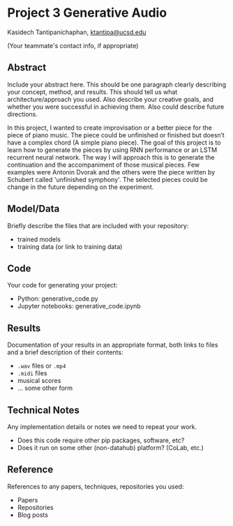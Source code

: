 # Project 3 Generative Audio

Kasidech Tantipanichaphan, ktantipa@ucsd.edu

(Your teammate's contact info, if appropriate)

## Abstract

Include your abstract here. This should be one paragraph clearly describing your concept, method, and results. This should tell us what architecture/approach you used. Also describe your creative goals, and whether you were successful in achieving them. Also could describe future directions.

In this project, I wanted to create improvisation or a better piece for the piece of piano music. The piece could be unfinished or finished but doesn’t have a complex chord (A simple piano piece). The goal of this project is to learn how to generate the pieces by using RNN performance or an LSTM recurrent neural network. The way I will approach this is to generate the continuation and the accompaniment of those musical pieces. Few examples were Antonin Dvorak and the others were the piece written by Schubert called 'unfinished symphony'. The selected pieces could be change in the future depending on the experiment. 


## Model/Data

Briefly describe the files that are included with your repository:
- trained models
- training data (or link to training data)

## Code

Your code for generating your project:
- Python: generative_code.py
- Jupyter notebooks: generative_code.ipynb

## Results

Documentation of your results in an appropriate format, both links to files and a brief description of their contents:
- `.wav` files or `.mp4`
- `.midi` files
- musical scores
- ... some other form

## Technical Notes

Any implementation details or notes we need to repeat your work. 
- Does this code require other pip packages, software, etc?
- Does it run on some other (non-datahub) platform? (CoLab, etc.)

## Reference

References to any papers, techniques, repositories you used:
- Papers
- Repositories
- Blog posts
